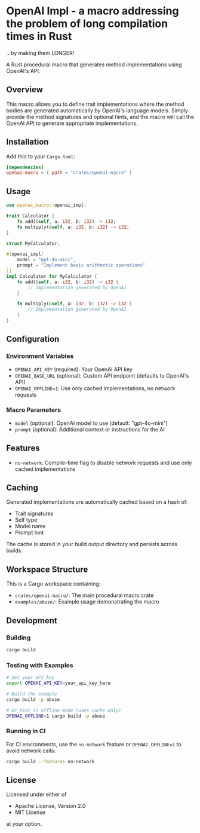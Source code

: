 # OpenAI Impl - a macro addressing the problem of long compilation times in Rust
...by making them LONGER!

A Rust procedural macro that generates method implementations using OpenAI's API.

## Overview

This macro allows you to define trait implementations where the method bodies are generated automatically by OpenAI's language models. Simply provide the method signatures and optional hints, and the macro will call the OpenAI API to generate appropriate implementations.

## Installation

Add this to your `Cargo.toml`:

```toml
[dependencies]
openai-macro = { path = "crates/openai-macro" }
```

## Usage

```rust
use openai_macro::openai_impl;

trait Calculator {
    fn add(&self, a: i32, b: i32) -> i32;
    fn multiply(&self, a: i32, b: i32) -> i32;
}

struct MyCalculator;

#[openai_impl(
    model = "gpt-4o-mini",
    prompt = "Implement basic arithmetic operations"
)]
impl Calculator for MyCalculator {
    fn add(&self, a: i32, b: i32) -> i32 {
        // Implementation generated by OpenAI
    }

    fn multiply(&self, a: i32, b: i32) -> i32 {
        // Implementation generated by OpenAI
    }
}
```

## Configuration

### Environment Variables

- `OPENAI_API_KEY` (required): Your OpenAI API key
- `OPENAI_BASE_URL` (optional): Custom API endpoint (defaults to OpenAI's API)
- `OPENAI_OFFLINE=1`: Use only cached implementations, no network requests

### Macro Parameters

- `model` (optional): OpenAI model to use (default: "gpt-4o-mini")
- `prompt` (optional): Additional context or instructions for the AI

## Features

- `no-network`: Compile-time flag to disable network requests and use only cached implementations

## Caching

Generated implementations are automatically cached based on a hash of:
- Trait signatures
- Self type
- Model name
- Prompt hint

The cache is stored in your build output directory and persists across builds.

## Workspace Structure

This is a Cargo workspace containing:

- `crates/openai-macro/`: The main procedural macro crate
- `examples/abuse/`: Example usage demonstrating the macro

## Development

### Building

```bash
cargo build
```

### Testing with Examples

```bash
# Set your API key
export OPENAI_API_KEY=your_api_key_here

# Build the example
cargo build -p abuse

# Or test in offline mode (uses cache only)
OPENAI_OFFLINE=1 cargo build -p abuse
```

### Running in CI

For CI environments, use the `no-network` feature or `OPENAI_OFFLINE=1` to avoid network calls:

```bash
cargo build --features no-network
```

## License

Licensed under either of

- Apache License, Version 2.0
- MIT License

at your option.
